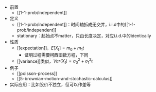 - 前置
  - [[1-1-prob/independent]]
- 定义
  - [[1-1-prob/independent]]：时间轴拆成无交并，i.i.d中的[[1-1-prob/independent]]
  - stationary：起始点不matter，只由长度决定，对应i.i.d.中的identically
- 性质
  - [[expectation]]，$E[X_t]=m_0+m_1 t$
    - 证明过程需要柯西函数方程，下同
  - [[variance]]类似，$Var(X_t)=\sigma_0^2+\sigma_1^2t$
- 例子
  - [[poisson-process]]
  - [[5-brownian-motion-and-stochastic-calculus]]
- 实际应用：比如股价不独立，但可以作差等